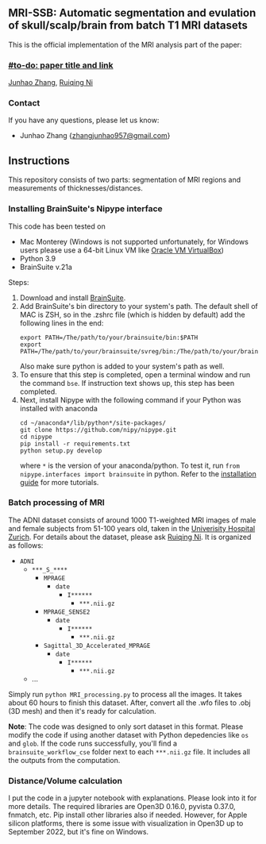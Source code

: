 ## MRI-SSB: Automatic segmentation and evulation of skull/scalp/brain from batch T1 MRI datasets
This is the official implementation of the MRI analysis part of the paper:

### [#to-do: paper title and link](https://stars.chromeexperiments.com)

[Junhao Zhang](https://junha0zhang.github.io/), [Ruiqing Ni](https://biomed.ee.ethz.ch/institute/People/person-detail.html?persid=225279)

### Contact
If you have any questions, please let us know:
- Junhao Zhang {zhangjunhao957@gmail.com}

## Instructions
This repository consists of two parts: segmentation of MRI regions and measurements of thicknesses/distances.

### Installing BrainSuite's Nipype interface
This code has been tested on
- Mac Monterey (Windows is not supported unfortunately, for Windows users please use a 64-bit Linux VM like [Oracle VM VirtualBox](https://www.virtualbox.org/))
- Python 3.9
- BrainSuite v.21a

Steps:
1. Download and install [BrainSuite](http://brainsuite.org/).
2. Add BrainSuite's bin directory to your system's path. The default shell of MAC is ZSH, so in the .zshrc file (which is hidden by default) add the following lines in the end: 
    ```
    export PATH=/The/path/to/your/brainsuite/bin:$PATH
    export PATH=/The/path/to/your/brainsuite/svreg/bin:/The/path/to/your/brainsuite/bdp:/The/path/to/your/brainsuite/bin:$PATH
    ```
    Also make sure python is added to your system's path as well.
3. To ensure that this step is completed, open a terminal window and run the command ```bse```. If instruction text shows up, this step has been completed.
4. Next, install Nipype with the following command if your Python was installed with anaconda
    ```
    cd ~/anaconda*/lib/python*/site-packages/
    git clone https://github.com/nipy/nipype.git
    cd nipype
    pip install -r requirements.txt
    python setup.py develop
    ```
    where ```*``` is the version of your anaconda/python. To test it, run ```from nipype.interfaces import brainsuite``` in python. Refer to the [installation guide](http://brainsuite.org/nipype_installation/) for more tutorials.
    
### Batch processing of MRI
The ADNI dataset consists of around 1000 T1-weighted MRI images of male and female subjects from 51-100 years old, taken in the [Univerisity Hospital Zurich](https://www.usz.ch). For details about the dataset, please ask [Ruiqing Ni](https://biomed.ee.ethz.ch/institute/People/person-detail.html?persid=225279). It is organized as follows:
- `ADNI`
    - `***_S_****`
        - `MPRAGE`
            - `date`   
                - `I******`
                    - `***.nii.gz`  
        - `MPRAGE_SENSE2`
            - `date` 
                - `I******` 
                    - `***.nii.gz`
        - `Sagittal_3D_Accelerated_MPRAGE`
            - `date`  
                - `I******`  
                    - `***.nii.gz`
    - ...

Simply run `python MRI_processing.py` to process all the images. It takes about 60 hours to finish this dataset. After, convert all the .wfo files to .obj (3D mesh) and then it's ready for calculation.

**Note**: The code was designed to only sort dataset in this format. Please modify the code if using another dataset with Python depedencies like `os` and `glob`. If the code runs successfully, you'll find a `brainsuite_workflow_cse` folder next to each `***.nii.gz` file. It includes all the outputs from the computation.

### Distance/Volume calculation
I put the code in a jupyter notebook with explanations. Please look into it for more details. The required libraries are Open3D 0.16.0, pyvista 0.37.0, fnmatch, etc. Pip install other libraries also if needed. However, for Apple silicon platforms, there is some issue with visualization in Open3D up to September 2022, but it's fine on Windows.
